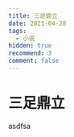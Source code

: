 ```yaml
---
title: 三足鼎立
date: 2021-04-28
tags:
  - 小说
hidden: true
recommend: 3
comment: false
---
```


# 三足鼎立

asdfsa
